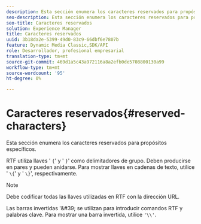 ```yaml
---
description: Esta sección enumera los caracteres reservados para propósitos específicos.
seo-description: Esta sección enumera los caracteres reservados para propósitos específicos.
seo-title: Caracteres reservados
solution: Experience Manager
title: Caracteres reservados
uuid: 3b18da2e-5399-49d0-83c9-66dbf6e7807b
feature: Dynamic Media Classic,SDK/API
role: Desarrollador, profesional empresarial
translation-type: tm+mt
source-git-commit: 469d1a5c43a972116a8a2efb0de5708800130a99
workflow-type: tm+mt
source-wordcount: '95'
ht-degree: 0%

---
```



# Caracteres reservados{#reserved-characters}

Esta sección enumera los caracteres reservados para propósitos específicos.

RTF utiliza llaves &#39; `{`&#39; y &#39; `}`&#39; como delimitadores de grupo. Deben producirse en pares y pueden anidarse. Para mostrar llaves en cadenas de texto, utilice &#39; `\{`&#39; y &#39; `\}`&#39;, respectivamente.

>[!NOTE]
>
>Debe codificar todas las llaves utilizadas en RTF con la dirección URL.

Las barras invertidas &#39;\&#39; se utilizan para introducir comandos RTF y palabras clave. Para mostrar una barra invertida, utilice `'\\'`.
